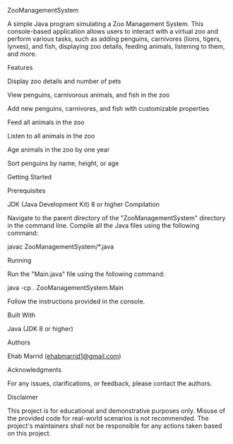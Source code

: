 ZooManagementSystem

A simple Java program simulating a Zoo Management System. This console-based application allows users to interact with a virtual zoo and perform various tasks, such as adding penguins, carnivores (lions, tigers, lynxes), and fish, displaying zoo details, feeding animals, listening to them, and more.

Features

Display zoo details and number of pets

View penguins, carnivorous animals, and fish in the zoo

Add new penguins, carnivores, and fish with customizable properties

Feed all animals in the zoo

Listen to all animals in the zoo

Age animals in the zoo by one year

Sort penguins by name, height, or age


Getting Started

Prerequisites

JDK (Java Development Kit) 8 or higher
Compilation

Navigate to the parent directory of the "ZooManagementSystem" directory in the command line.
Compile all the Java files using the following command:

javac ZooManagementSystem/*.java

Running

Run the "Main.java" file using the following command:

java -cp . ZooManagementSystem.Main

Follow the instructions provided in the console.

Built With

Java (JDK 8 or higher)

Authors

Ehab Marrid (ehabmarrid1@gmail.com)

Acknowledgments

For any issues, clarifications, or feedback, please contact the authors.

Disclaimer

This project is for educational and demonstrative purposes only. Misuse of the provided code for real-world scenarios is not recommended. The project's maintainers shall not be responsible for any actions taken based on this project.
